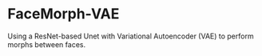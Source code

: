 # FaceMorph-VAE
Using a ResNet-based Unet with Variational Autoencoder (VAE) to perform morphs between faces.
